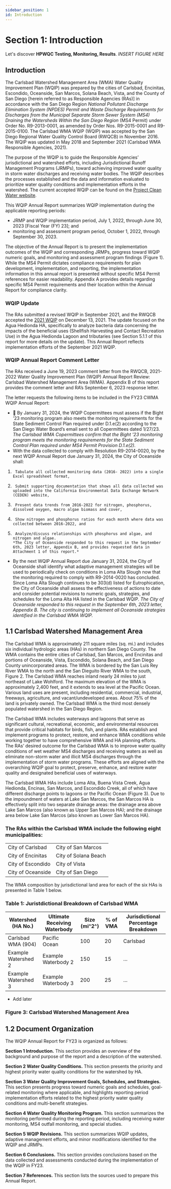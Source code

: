 ```yaml
---
sidebar_position: 1
id: Introduction
---
```


# Section 1: Introduction

Let's discover **HPWQC Testing, Monitoring, Results**. *INSERT FIGURE HERE*

## Introduction

The Carlsbad Watershed Management Area (WMA) Water Quality Improvement Plan (WQIP) was prepared by the cities of Carlsbad, Encinitas, Escondido, Oceanside, San Marcos, Solana Beach, Vista, and the County of San Diego [herein referred to as Responsible Agencies (RAs)] in accordance with the San Diego Region *National Pollutant Discharge Elimination System (NPDES) Permit and Waste Discharge Requirements for Discharges from the Municipal Separate Storm Sewer System (MS4) Draining the Watersheds Within the San Diego Region* (MS4 Permit) under Order No. R9-2013-0001, as amended by Order Nos. R9-2015-0001 and R9-2015-0100. The Carlsbad WMA WQIP (WQIP) was accepted by the San Diego Regional Water Quality Control Board (RWQCB) in November 2016. The WQIP was updated in May 2018 and September 2021 (Carlsbad WMA Responsible Agencies, 2021).

The purpose of the WQIP is to guide the Responsible Agencies’ jurisdictional and watershed efforts, including Jurisdictional Runoff Management Programs (JRMPs), toward achieving improved water quality in storm water discharges and receiving water bodies. The WQIP describes the processes established and the data and information evaluated to prioritize water quality conditions and implementation efforts in the watershed. The current accepted WQIP can be found on the [Project Clean Water website](www.projectcleanwater.org).

This WQIP Annual Report summarizes WQIP implementation during the applicable reporting periods:

- JRMP and WQIP implementation period, July 1, 2022, through June 30, 2023 [Fiscal Year (FY) 23]; and
- monitoring and assessment program period, October 1, 2022, through September 30, 2023.

The objective of the Annual Report is to present the implementation outcomes of the WQIP and corresponding JRMPs, progress toward WQIP numeric goals, and monitoring and assessment program findings (Figure 1). While the MS4 Permit dictates compliance requirements for plan development, implementation, and reporting, the implementation information in this annual report is presented without specific MS4 Permit references for easier readability. Appendix A provides details regarding specific MS4 Permit requirements and their location within the Annual Report for compliance clarity.

### WQIP Update

The RAs submitted a revised WQIP in September 2021, and the RWQCB accepted the [2021 WQIP](https://projectcleanwater.org/download/carlsbad-wma-wqip-updated-2021/) on December 13, 2021. The update focused on the Agua Hedionda HA, specifically to analyze bacteria data concerning the impacts of the beneficial uses (Shellfish Harvesting and Contact Recreation Use) in the Agua Hedionda Lagoon and tributaries (see Section 5.1.1 of this report for more details on the update). This Annual Report reflects implementation efforts of the September 2021 WQIP.

### WQIP Annual Report Comment Letter

The RAs received a June 19, 2023 comment letter from the RWQCB, 2021-2022 Water Quality Improvement Plan (WQIP) Annual Report Review: Carlsbad Watershed Management Area (WMA). Appendix B of this report provides the comment letter and RA’s September 6, 2023 response letter. 

The letter requests the following items to be included in the FY23 CWMA WQIP Annual Report:
- 	By January 31, 2024, the WQIP Copermittees must assess if the Bight ’23 monitoring program also meets the monitoring requirements for the State Sediment Control Plan required under D.1.e(2) according to the San Diego Water Board’s email sent to all Copermittees dated 1/27/23.                                                                                   
*The Carlsbad WMA Copermittees confirm that the Bight ’23 monitoring program meets the monitoring requirements for the State Sediment Control Plan required under MS4 Permit Provision D.1.e(2).*
- With the data collected to comply with Resolution R9-2014-0020, by the next WQIP Annual Report due January 31, 2024, the City of Oceanside shall:

1.	    Tabulate all collected monitoring data (2016- 2022) into a single Excel spreadsheet format,
2.	    Submit supporting documentation that shows all data collected was uploaded into the California Environmental Data Exchange Network (CEDEN) website,
3.	    Present data trends from 2016-2022 for nitrogen, phosphorus, dissolved oxygen, macro algae biomass and cover,
4.	    Show nitrogen and phosphorus ratios for each month where data was collected between 2016-2022, and 
5.	    Analyze/discuss relationships with phosphorus and algae, and nitrogen and algae.                                                                                             *The City of Oceanside responded to this request in the September 6th, 2023 letter, Appendix B, and provides requested data in Attachment 1 of this report.*
- By the next WQIP Annual Report due January 31, 2024, the City of Oceanside shall identify what adaptive management strategies will be used to periodically check on conditions in Loma Alta Slough now that the monitoring required to comply with R9-2014-0020 has concluded. Since Loma Alta Slough continues to be 303(d) listed for Eutrophication, the City of Oceanside shall assess the effectiveness of actions to date and consider potential revisions to numeric goals, strategies, and schedules for the Loma Alta HA listed in the Carlsbad WQIP.                                                                                                                                                                              *The City of Oceanside responded to this request in the September 6th, 2023 letter, Appendix B. The city is continuing to implement all Oceanside strategies identified in the Carlsbad WMA WQIP.*



## 1.1 Carlsbad Watershed Management Area
The Carlsbad WMA is approximately 211 square miles (sq. mi.) and includes six individual hydrologic areas (HAs) in northern San Diego County. The WMA contains the entire cities of Carlsbad, San Marcos, and Encinitas and portions of Oceanside, Vista, Escondido, Solana Beach, and San Diego County unincorporated areas. The WMA is bordered by the San Luis Rey River WMA to the north and the San Dieguito River WMA to the south, Figure 2. The Carlsbad WMA reaches inland nearly 24 miles to just northeast of Lake Wohlford. The maximum elevation of the WMA is approximately 2,400 feet, and it extends to sea level at the Pacific Ocean. Various land uses are present, including residential, commercial, industrial, freeways, agriculture, and vacant/undeveloped areas. About 75% of the land is privately owned. The Carlsbad WMA is the third most densely populated watershed in the San Diego Region.

The Carlsbad WMA includes waterways and lagoons that serve as significant cultural, recreational, economic, and environmental resources that provide critical habitats for birds, fish, and plants. RAs establish and implement programs to protect, restore, and enhance WMA conditions while working together to have comprehensive WMA and HA planning efforts. The RAs’ desired outcome for the Carlsbad WMA is to improve water quality conditions of wet weather MS4 discharges and receiving waters as well as eliminate non-storm water and illicit MS4 discharges through the implementation of storm water programs. These efforts are aligned with the overarching WQIP goal to protect, preserve, enhance, and restore water quality and designated beneficial uses of waterways.

The Carlsbad WMA HAs include Loma Alta, Buena Vista Creek, Agua Hedionda, Encinas, San Marcos, and Escondido Creek, all of which have different discharge points to lagoons or the Pacific Ocean (Figure 3). Due to the impoundment of waters at Lake San Marcos, the San Marcos HA is effectively split into two separate drainage areas: the drainage area above Lake San Marcos (also known as Upper San Marcos HA); and the drainage area below Lake San Marcos (also known as Lower San Marcos HA).

### The RAs within the Carlsbad WMA include the following eight municipalities:

|  |  |
|----------|----------|
| City of Carlsbad  | City of San Marcos   |
| City of Encinitas | City of Solana Beach |
| City of Escondido | City of Vista        |
| City of Oceanside | City of San Diego    |

The WMA composition by jurisdictional land area for each of the six HAs is presented in Table 1 below.

### Table 1: Juristdictional Breakdown of Carlsbad WMA
| Watershed (HA No.)      | Ultimate Receiving Waterbody | Size (mi^2^) | % of VMA | Jurisdictional Percentage Breakdown                         |
|-------------------------|-----------------------------|----------------|----------|--------------------------------------------------------------------|
| Carlsbad WMA (904)     | Pacific Ocean   | 100            | 20  | Carlsbad | Encinitas | Escondido | Oceanside | San Marcos | Solana Beach | Vista | County of San Diego |
| Example Watershed 2     | Example Waterbody 2         | 150            | 15       | ...                                                            |
| Example Watershed 3     | Example Waterbody 3         | 200            | 25       | ...                                                            |


- Add later

### Figure 3: Carlsbad Watershed Management Area

## 1.2 Document Organization
The WQIP Annual Report for FY23 is organized as follows:

**Section 1 Introduction.** This section provides an overview of the background and purpose of the report and a description of the watershed.

**Section 2 Water Quality Conditions.** This section presents the priority and highest priority water quality conditions for the watershed by HA.

**Section 3 Water Quality Improvement Goals, Schedules, and Strategies.** This section presents progress toward numeric goals and schedules, goal-related monitoring where applicable, and highlights reporting period implementation efforts related to the highest priority water quality conditions and multi-benefit strategies.

**Section 4 Water Quality Monitoring Program.** This section summarizes the monitoring performed during the reporting period, including receiving water monitoring, MS4 outfall monitoring, and special studies.

**Section 5 WQIP Revisions.** This section summarizes WQIP updates, adaptive management efforts, and minor modifications identified for the WQIP and JRMPs.

**Section 6 Conclusions.** This section provides conclusions based on the data collected and assessments conducted during the implementation of the WQIP in FY23.

**Section 7 References.** This section lists the sources used to prepare this Annual Report.

